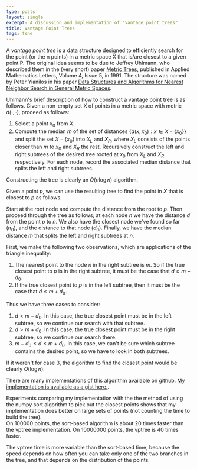 ```yaml
---
type: posts
layout: single
excerpt: A discussion and implementation of "vantage point trees"
title: Vantage Point Trees
tags: tsne
---
```


A *vantage point tree* is a data structure designed to efficiently search for the point (or the n points) in a metric space X that is/are
closest to a given point P.  The original idea seems to be due to Jeffrey Uhlmann, who described them in the (very short) paper 
[Metric Trees](https://www.sciencedirect.com/science/article/pii/089396599190146M), published in Applied Mathematics Letters, Volume 4, Issue 5, in 1991.
The structure was named by Peter Yianilos in his paper [Data Structures and Algorithms for Nearest Neighbor Search in General Metric Spaces](http://pnylab.com/papers/vptree/main.html).

Uhlmann's brief description of how to construct a vantage point tree is as follows.  Given a non-empty set X of points in a metric space with metric $d(\cdot, \cdot)$, proceed as follows:

1. Select a point $x_0$ from $X$.
2. Compute the median $m$ of the set of distances $\{d(x,x_0): x\in X-\{x_0\}\}$ and split the set $X-\{x_0\}$ into $X_L$ and $X_R$,
where $X_L$ consists of the points closer than $m$ to $x_0$ and $X_R$ the rest.  Recursively construct the left and right subtrees
of the desired tree rooted at $x_0$ from $X_L$ and $X_R$ respectively.  For each node, record the associated median distance that splits the
left and right subtrees.

Constructing the tree is clearly an $O(n\log n)$ algorithm.

Given a point $p$, we can use the resulting tree to find the point in $X$ that is closest to $p$ as follows.

Start at the root node and compute the distance from the root to $p$.  Then proceed through the tree as follows; at each node $n$
we have the distance $d$ from the point  $p$ to $n$. We also 
have the closest node we've found so far ($n_0$), and the distance to that node ($d_0$).  Finally, we have the median distance $m$ that
splits the left and right subtrees at $n$. 

First, we make the following two observations, which are applications of the triangle inequality:

1.   The nearest point to the node $n$ in the right subtree is $m$.  So if the true closest point to $p$ is in the right subtree,
it must be the case that $d\ge m-d_0$.  
2.  If the true closest point to $p$ is in the left subtree, then it must be the case that $d\le m+d_0$.  

Thus we have three cases to consider:

1.  $d<m-d_0$.  In this case, the true closest point must be in the left subtree, so we continue our search with that subtree.
2.  $d>m+d_0$.  In this case, the true closest point must be in the right subtree, so we continue our search there.
3.  $m-d_0\le d \le m+d_0$.  In this case, we can't be sure which subtree contains the desired point, so we have to look in both subtrees.

If it weren't for case 3, the algorithm to find the closest point would be clearly $O(\log n)$.  

There are many implementations of this algorithm available on github.  [My implementation is available as a gist here.](https://gist.github.com/jeremy9959/7c8e413de311c1f1bbc305ad63082187).

Experiments comparing my implementation with the the method of using the numpy sort algorithm to pick out the closest points
shows that my implementation does better on large sets of points (not counting the time to build the tree).  
On 100000 points, the sort-based algorithm is about 20 times faster than the vptree implementation.  On 10000000 points,
the vptree is 40 times faster.

The vptree time is more variable than the sort-based time, because the speed depends on how often you can take only one of the two branches in the tree,
and that depends on the distribution of the points.



